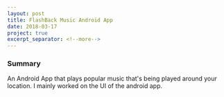 ```yaml
---
layout: post
title: FlashBack Music Android App
date: 2018-03-17
project: true
excerpt_separator: <!--more-->
---
```


### Summary
An Android App that plays popular music that's being played around your location.
I mainly worked on the UI of the android app.